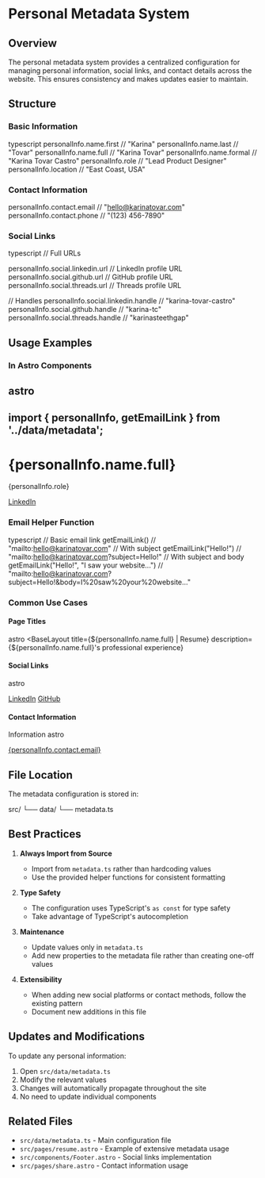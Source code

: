 # Personal Metadata System

## Overview
The personal metadata system provides a centralized configuration for managing personal information, social links, and contact details across the website. This ensures consistency and makes updates easier to maintain.

## Structure

### Basic Information
typescript
personalInfo.name.first // "Karina"
personalInfo.name.last // "Tovar"
personalInfo.name.full // "Karina Tovar"
personalInfo.name.formal // "Karina Tovar Castro"
personalInfo.role // "Lead Product Designer"
personalInfo.location // "East Coast, USA"

### Contact Information
personalInfo.contact.email // "hello@karinatovar.com"
personalInfo.contact.phone // "(123) 456-7890"

### Social Links
typescript
// Full URLs

personalInfo.social.linkedin.url // LinkedIn profile URL
personalInfo.social.github.url // GitHub profile URL
personalInfo.social.threads.url // Threads profile URL

// Handles
personalInfo.social.linkedin.handle // "karina-tovar-castro"
personalInfo.social.github.handle // "karina-tc"
personalInfo.social.threads.handle // "karinasteethgap"

## Usage Examples

### In Astro Components
astro
---
import { personalInfo, getEmailLink } from '../data/metadata';
---
<h1>{personalInfo.name.full}</h1>
<p>{personalInfo.role}</p>
<a href={personalInfo.social.linkedin.url}>LinkedIn</a>

### Email Helper Function

typescript
// Basic email link
getEmailLink()
// "mailto:hello@karinatovar.com"
// With subject
getEmailLink("Hello!")
// "mailto:hello@karinatovar.com?subject=Hello!"
// With subject and body
getEmailLink("Hello!", "I saw your website...")
// "mailto:hello@karinatovar.com?subject=Hello!&body=I%20saw%20your%20website..."

### Common Use Cases

#### Page Titles
astro
<BaseLayout
title={${personalInfo.name.full} | Resume}
description={${personalInfo.name.full}'s professional experience}
>

#### Social Links
astro
<footer>
<a href={personalInfo.social.linkedin.url}>LinkedIn</a>
<a href={personalInfo.social.github.url}>GitHub</a>
</footer>

#### Contact Information

Information
astro
<div class="contact">
<a href={getEmailLink("Hello!", "I'd like to connect")}>
{personalInfo.contact.email}
</a>
</div>



## File Location
The metadata configuration is stored in:

src/
└── data/
└── metadata.ts


## Best Practices

1. **Always Import from Source**
   - Import from `metadata.ts` rather than hardcoding values
   - Use the provided helper functions for consistent formatting

2. **Type Safety**
   - The configuration uses TypeScript's `as const` for type safety
   - Take advantage of TypeScript's autocompletion

3. **Maintenance**
   - Update values only in `metadata.ts`
   - Add new properties to the metadata file rather than creating one-off values

4. **Extensibility**
   - When adding new social platforms or contact methods, follow the existing pattern
   - Document new additions in this file

## Updates and Modifications

To update any personal information:

1. Open `src/data/metadata.ts`
2. Modify the relevant values
3. Changes will automatically propagate throughout the site
4. No need to update individual components

## Related Files
- `src/data/metadata.ts` - Main configuration file
- `src/pages/resume.astro` - Example of extensive metadata usage
- `src/components/Footer.astro` - Social links implementation
- `src/pages/share.astro` - Contact information usage